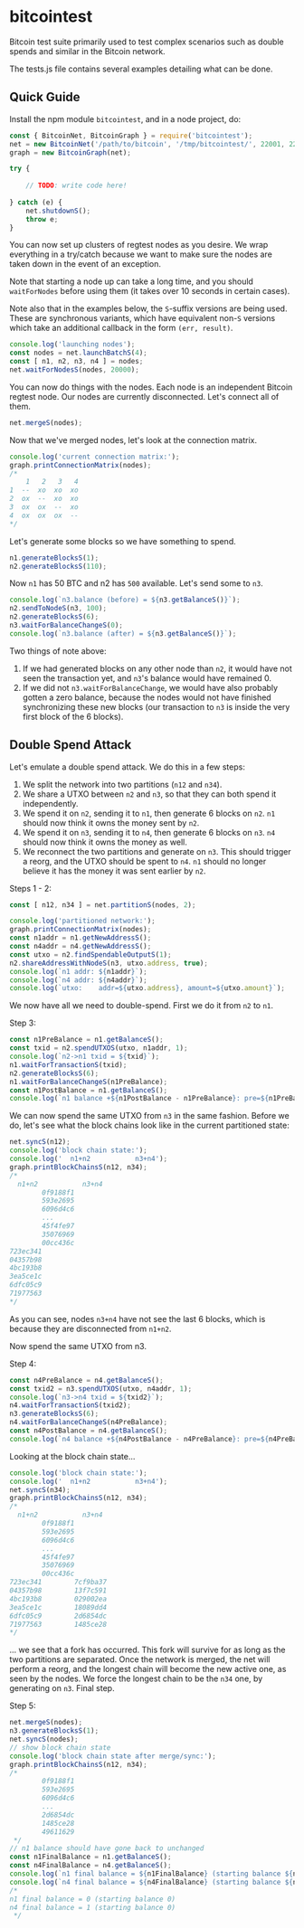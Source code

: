 # bitcointest

Bitcoin test suite primarily used to test complex scenarios such as double spends and similar in the Bitcoin network.

The tests.js file contains several examples detailing what can be done.

## Quick Guide

Install the npm module `bitcointest`, and in a node project, do:

```javascript
const { BitcoinNet, BitcoinGraph } = require('bitcointest');
net = new BitcoinNet('/path/to/bitcoin', '/tmp/bitcointest/', 22001, 22002);
graph = new BitcoinGraph(net);

try {
    
    // TODO: write code here!
    
} catch (e) {
    net.shutdownS();
    throw e;
}
```

You can now set up clusters of regtest nodes as you desire. We wrap everything in a try/catch because we want to make sure the nodes are taken down in the event of an exception.

Note that starting a node up can take a long time, and you should `waitForNodes` before using them (it takes over 10 seconds in certain cases).

Note also that in the examples below, the `S`-suffix versions are being used. These are synchronous variants, which have equivalent non-`S` versions which take an additional callback in the form `(err, result)`.

```javascript
console.log('launching nodes');
const nodes = net.launchBatchS(4);
const [ n1, n2, n3, n4 ] = nodes;
net.waitForNodesS(nodes, 20000);
```

You can now do things with the nodes. Each node is an independent Bitcoin regtest node. Our nodes are currently disconnected. Let's connect all of them.

```javascript
net.mergeS(nodes);
```

Now that we've merged nodes, let's look at the connection matrix.

```javascript
console.log('current connection matrix:');
graph.printConnectionMatrix(nodes);
/*
    1   2   3   4
1  --  xo  xo  xo
2  ox  --  xo  xo
3  ox  ox  --  xo
4  ox  ox  ox  -- 
*/
```

Let's generate some blocks so we have something to spend.

```javascript
n1.generateBlocksS(1);
n2.generateBlocksS(110);
```

Now `n1` has 50 BTC and n2 has `500` available. Let's send some to `n3`.

```javascript
console.log(`n3.balance (before) = ${n3.getBalanceS()}`);
n2.sendToNodeS(n3, 100);
n2.generateBlocksS(6);
n3.waitForBalanceChangeS(0);
console.log(`n3.balance (after) = ${n3.getBalanceS()}`);
```

Two things of note above:

1. If we had generated blocks on any other node than `n2`, it would have not seen the transaction yet, and `n3`'s balance would have remained 0.
2. If we did not `n3.waitForBalanceChange`, we would have also probably gotten a zero balance, because the nodes would not have finished synchronizing these new blocks (our transaction to `n3` is inside the very first block of the 6 blocks).

## Double Spend Attack

Let's emulate a double spend attack. We do this in a few steps:

1. We split the network into two partitions (`n12` and `n34`).
2. We share a UTXO between `n2` and `n3`, so that they can both spend it independently.
3. We spend it on `n2`, sending it to `n1`, then generate 6 blocks on `n2`. `n1` should now think it owns the money sent by `n2`.
4. We spend it on `n3`, sending it to `n4`, then generate 6 blocks on `n3`. `n4` should now think it owns the money as well.
5. We reconnect the two partitions and generate on `n3`. This should trigger a reorg, and the UTXO should be spent to `n4`. `n1` should no longer believe it has the money it was sent earlier by `n2`.

Steps 1 - 2:
```javascript
const [ n12, n34 ] = net.partitionS(nodes, 2);

console.log('partitioned network:');
graph.printConnectionMatrix(nodes);
const n1addr = n1.getNewAddressS();
const n4addr = n4.getNewAddressS();
const utxo = n2.findSpendableOutputS(1);
n2.shareAddressWithNodeS(n3, utxo.address, true);
console.log(`n1 addr: ${n1addr}`);
console.log(`n4 addr: ${n4addr}`);
console.log(`utxo:    addr=${utxo.address}, amount=${utxo.amount}`);
```

We now have all we need to double-spend. First we do it from `n2` to `n1`.

Step 3:
```javascript
const n1PreBalance = n1.getBalanceS();
const txid = n2.spendUTXOS(utxo, n1addr, 1);
console.log(`n2->n1 txid = ${txid}`);
n1.waitForTransactionS(txid);
n2.generateBlocksS(6);
n1.waitForBalanceChangeS(n1PreBalance);
const n1PostBalance = n1.getBalanceS();
console.log(`n1 balance +${n1PostBalance - n1PreBalance}: pre=${n1PreBalance}, post=${n1PostBalance}`);
```

We can now spend the same UTXO from `n3` in the same fashion. Before we do, let's see what the block chains look like in the current partitioned state:

```javascript
net.syncS(n12);
console.log('block chain state:');
console.log('  n1+n2           n3+n4');
graph.printBlockChainsS(n12, n34);
/*
  n1+n2           n3+n4
        0f9188f1
        593e2695
        6096d4c6
        ...
        45f4fe97
        35076969
        00cc436c
723ec341
04357b98
4bc193b8
3ea5ce1c
6dfc05c9
71977563
*/
```

As you can see, nodes `n3+n4` have not see the last 6 blocks, which is because they are disconnected from `n1+n2`. 

Now spend the same UTXO from n3.

Step 4:
```javascript
const n4PreBalance = n4.getBalanceS();
const txid2 = n3.spendUTXOS(utxo, n4addr, 1);
console.log(`n3->n4 txid = ${txid2}`);
n4.waitForTransactionS(txid2);
n3.generateBlocksS(6);
n4.waitForBalanceChangeS(n4PreBalance);
const n4PostBalance = n4.getBalanceS();
console.log(`n4 balance +${n4PostBalance - n4PreBalance}: pre=${n4PreBalance}, post=${n4PostBalance}`);
```

Looking at the block chain state...

```javascript
console.log('block chain state:');
console.log('  n1+n2           n3+n4');
net.syncS(n34);
graph.printBlockChainsS(n12, n34);
/*
  n1+n2           n3+n4
        0f9188f1
        593e2695
        6096d4c6
        ...
        45f4fe97
        35076969
        00cc436c
723ec341        7cf9ba37
04357b98        13f7c591
4bc193b8        029002ea
3ea5ce1c        18089dd4
6dfc05c9        2d6854dc
71977563        1485ce28
*/
```

... we see that a fork has occurred. This fork will survive for as long as the two partitions are separated. Once the network is merged, the net will perform a reorg, and the longest chain will become the new active one, as seen by the nodes. We force the longest chain to be the `n34` one, by generating on `n3`. Final step.

Step 5:
```javascript
net.mergeS(nodes);
n3.generateBlocksS(1);
net.syncS(nodes);
// show block chain state
console.log('block chain state after merge/sync:');
graph.printBlockChainsS(n12, n34);
/*
        0f9188f1
        593e2695
        6096d4c6
        ...
        2d6854dc
        1485ce28
        49611629
 */
// n1 balance should have gone back to unchanged
const n1FinalBalance = n1.getBalanceS();
const n4FinalBalance = n4.getBalanceS();
console.log(`n1 final balance = ${n1FinalBalance} (starting balance ${n1PreBalance})`);
console.log(`n4 final balance = ${n4FinalBalance} (starting balance ${n4PreBalance})`);
/*
n1 final balance = 0 (starting balance 0)
n4 final balance = 1 (starting balance 0)
 */
```
